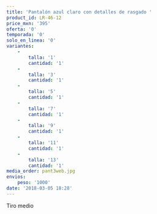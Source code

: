 ```yaml
---
title: 'Pantalón azul claro con detalles de rasgado '
product_id: LR-46-12
price_mxn: '395'
oferta: '0'
temporada: '0'
solo_en_linea: '0'
variantes:
    -
        talla: '1'
        cantidad: '1'
    -
        talla: '3'
        cantidad: '1'
    -
        talla: '5'
        cantidad: '1'
    -
        talla: '7'
        cantidad: '1'
    -
        talla: '9'
        cantidad: '1'
    -
        talla: '11'
        cantidad: '1'
    -
        talla: '13'
        cantidad: '1'
media_order: pant3web.jpg
envios:
    peso: '1000'
date: '2018-03-05 18:28'
---
```


Tiro medio